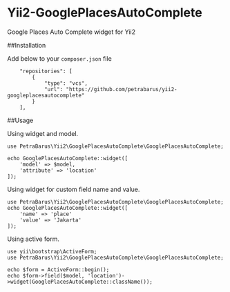 # Yii2-GooglePlacesAutoComplete
Google Places Auto Complete widget for Yii2


##Installation

Add below to your `composer.json` file

```
    "repositories": [
        {
            "type": "vcs",
            "url": "https://github.com/petrabarus/yii2-googleplacesautocomplete"
        }
    ],
```

##Usage

Using widget and model.

```
use PetraBarus\Yii2\GooglePlacesAutoComplete\GooglePlacesAutoComplete;

echo GooglePlacesAutoComplete::widget([
    'model' => $model,
    'attribute' => 'location'
]);
```

Using widget for custom field name and value.

```
use PetraBarus\Yii2\GooglePlacesAutoComplete\GooglePlacesAutoComplete;
echo GooglePlacesAutoComplete::widget([
    'name' => 'place'
    'value' => 'Jakarta'
]);

```

Using active form.

```
use yii\bootstrap\ActiveForm;
use PetraBarus\Yii2\GooglePlacesAutoComplete\GooglePlacesAutoComplete;

echo $form = ActiveForm::begin();
echo $form->field($model, 'location')->widget(GooglePlacesAutoComplete::className());
```
